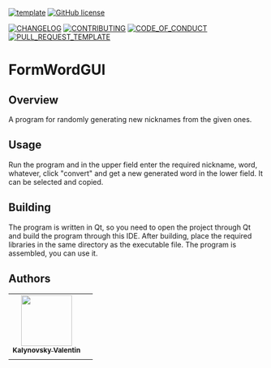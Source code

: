 [![template](https://img.shields.io/badge/Repository-template-darkred)](https://github.com/Nakama3942/template_rep)
[![GitHub license](https://img.shields.io/github/license/Nakama3942/FormWordGUI?color=gold&style=flat-square)](https://github.com/Nakama3942/FormWordGUI/blob/main/LICENSE)

[![CHANGELOG](https://img.shields.io/badge/here-CHANGELOG-yellow)](https://github.com/Nakama3942/FormWordGUI/blob/main/CHANGELOG.md)
[![CONTRIBUTING](https://img.shields.io/badge/here-CONTRIBUTING-indigo)](https://github.com/Nakama3942/FormWordGUI/blob/main/CONTRIBUTING.md)
[![CODE_OF_CONDUCT](https://img.shields.io/badge/here-CODE_OF_CONDUCT-darkgreen)](https://github.com/Nakama3942/FormWordGUI/blob/main/CODE_OF_CONDUCT.md)
[![PULL_REQUEST_TEMPLATE](https://img.shields.io/badge/here-PULL_REQUEST_TEMPLATE-orange)](https://github.com/Nakama3942/FormWordGUI/blob/main/.github/PULL_REQUEST_TEMPLATE.md)

# FormWordGUI
## Overview
A program for randomly generating new nicknames from the given ones.

## Usage
Run the program and in the upper field enter the required nickname, word, whatever, click "convert" and get a new generated word in the lower field. It can be selected and copied.

## Building
The program is written in Qt, so you need to open the project through Qt and build the program through this IDE. After building, place the required libraries in the same directory as the executable file. The program is assembled, you can use it.

## Authors
<table>
    <tr>
        <td align="center"><a href="https://github.com/Nakama3942"><img src="https://avatars.githubusercontent.com/u/73797846?s=400&u=a9b7688ac521d739825d7003a5bd599aab74cb76&v=4" width="100px;" alt=""/><br /><sub><b>Kalynovsky Valentin</b></sub></a></td>
        <td></td>
    </tr>
    <tr>
        <td></td>
        <td></td>
    </tr>
</table>
